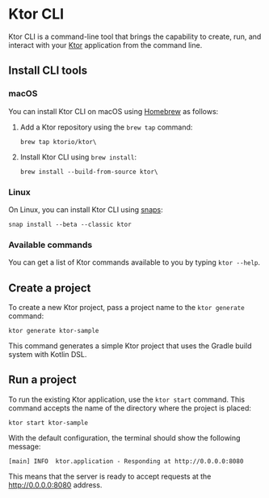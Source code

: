 # Ktor CLI
Ktor CLI is a command-line tool that brings the capability to create, run, and interact with your [Ktor](https://ktor.io/) application from the command line.

## Install CLI tools

### macOS

You can install Ktor CLI on macOS using [Homebrew](https://brew.sh/) as follows:
1. Add a Ktor repository using the `brew tap` command:
   ```
   brew tap ktorio/ktor\
   ```
2. Install Ktor CLI using `brew install`:
   ```
   brew install --build-from-source ktor\
   ```

### Linux

On Linux, you can install Ktor CLI using [snaps](https://snapcraft.io/):

```
snap install --beta --classic ktor
```

### Available commands
You can get a list of Ktor commands available to you by typing `ktor --help`.


## Create a project

To create a new Ktor project, pass a project name to the `ktor generate` command:

```
ktor generate ktor-sample
```

This command generates a simple Ktor project that uses the Gradle build system with Kotlin DSL.


## Run a project

To run the existing Ktor application, use the `ktor start` command.
This command accepts the name of the directory where the project is placed:

```
ktor start ktor-sample
```

With the default configuration, the terminal should show the following message:

```
[main] INFO  ktor.application - Responding at http://0.0.0.0:8080
```

This means that the server is ready to accept requests at the http://0.0.0.0:8080 address. 
